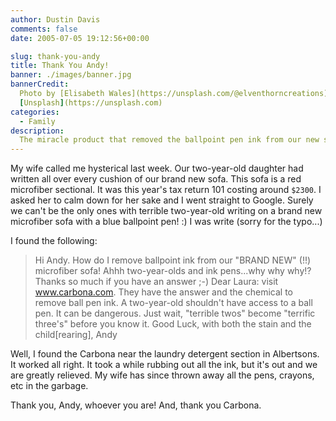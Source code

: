 ```yaml
---
author: Dustin Davis
comments: false
date: 2005-07-05 19:12:56+00:00

slug: thank-you-andy
title: Thank You Andy!
banner: ./images/banner.jpg
bannerCredit:
  Photo by [Elisabeth Wales](https://unsplash.com/@elventhorncreations) on
  [Unsplash](https://unsplash.com)
categories:
  - Family
description:
  The miracle product that removed the ballpoint pen ink from our new sofa
---
```


My wife called me hysterical last week. Our two-year-old daughter had written
all over every cushion of our brand new sofa. This sofa is a red microfiber
sectional. It was this year's tax return 101 costing around `$2300`. I asked her
to calm down for her sake and I went straight to Google. Surely we can't be the
only ones with terrible two-year-old writing on a brand new microfiber sofa with
a blue ballpoint pen! :) I was write (sorry for the typo...)

I found the following:

> Hi Andy. How do I remove ballpoint ink from our "BRAND NEW" (!!) microfiber
> sofa! Ahhh two-year-olds and ink pens...why why why!? Thanks so much if you
> have an answer ;-) Dear Laura: visit www.carbona.com. They have the answer and
> the chemical to remove ball pen ink. A two-year-old shouldn't have access to a
> ball pen. It can be dangerous. Just wait, "terrible twos" become "terrific
> three's" before you know it. Good Luck, with both the stain and the
> child[rearing], Andy

Well, I found the Carbona near the laundry detergent section in Albertsons. It
worked all right. It took a while rubbing out all the ink, but it's out and we
are greatly relieved. My wife has since thrown away all the pens, crayons, etc
in the garbage.

Thank you, Andy, whoever you are! And, thank you Carbona.
